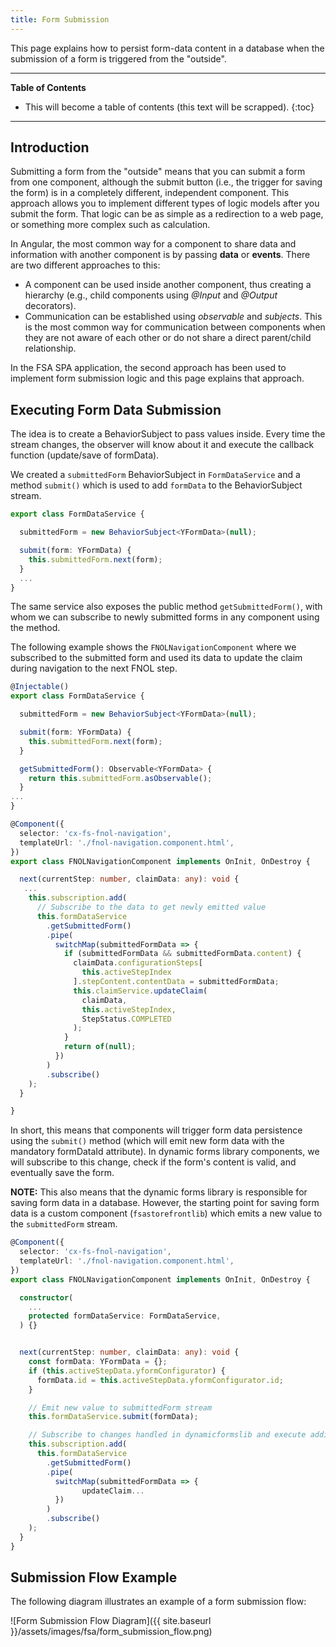 ```yaml
---
title: Form Submission
---
```


This page explains how to persist form-data content in a database when the submission of a form is triggered from the "outside".

***

**Table of Contents**

- This will become a table of contents (this text will be scrapped).
{:toc}

***

## Introduction

Submitting a form from the "outside" means that you can submit a form from one component, although the submit button (i.e., the trigger for saving the form) is in a completely different, independent component. This approach allows you to implement different types of logic models after you submit the form. That logic can be as simple as a redirection to a web page, or something more complex such as calculation.

In Angular, the most common way for a component to share data and information with another component is by passing **data** or **events**. There are two different approaches to this:

- A component can be used inside another component, thus creating a hierarchy (e.g., child components using *@Input* and *@Output* decorators).
- Communication can be established using *observable* and *subjects*. This is the most common way for communication between components when they are not aware of each other or do not share a direct parent/child relationship.

In the FSA SPA application, the second approach has been used to implement form submission logic and this page explains that approach.


## Executing Form Data Submission

The idea is to create a BehaviorSubject to pass values inside. Every time the stream changes, the observer will know about it and execute the callback function (update/save of formData). 

We created a `submittedForm` BehaviorSubject in `FormDataService` and a method `submit()` which is used to add `formData` to the BehaviorSubject stream.

```typescript
export class FormDataService {

  submittedForm = new BehaviorSubject<YFormData>(null);

  submit(form: YFormData) {
    this.submittedForm.next(form);
  }
  ...
}
```
The same service also exposes the public method `getSubmittedForm()`, with whom we can subscribe to newly submitted forms in any component using the method.

The following example shows the `FNOLNavigationComponent` where we subscribed to the submitted form and used its data to update the claim during navigation to the next FNOL step.

```typescript
@Injectable()
export class FormDataService {

  submittedForm = new BehaviorSubject<YFormData>(null);

  submit(form: YFormData) {
    this.submittedForm.next(form);
  }

  getSubmittedForm(): Observable<YFormData> {
    return this.submittedForm.asObservable();
  }
...
}

@Component({
  selector: 'cx-fs-fnol-navigation',
  templateUrl: './fnol-navigation.component.html',
})
export class FNOLNavigationComponent implements OnInit, OnDestroy {

  next(currentStep: number, claimData: any): void {
   ...
    this.subscription.add(
      // Subscribe to the data to get newly emitted value
      this.formDataService
        .getSubmittedForm()
        .pipe(
          switchMap(submittedFormData => {
            if (submittedFormData && submittedFormData.content) {
              claimData.configurationSteps[
                this.activeStepIndex
              ].stepContent.contentData = submittedFormData;
              this.claimService.updateClaim(
                claimData,
                this.activeStepIndex,
                StepStatus.COMPLETED
              );
            }
            return of(null);
          })
        )
        .subscribe()
    );
  }

}
```

In short, this means that components will trigger form data persistence using the `submit()` method (which will emit new form data with the mandatory formDataId attribute). In dynamic forms library components, we will subscribe to this change, check if the form's content is valid, and eventually save the form.

**NOTE:** This also means that the dynamic forms library is responsible for saving form data in a database. However, the starting point for saving form data is a custom component (`fsastorefrontlib`) which emits a new value to the `submittedForm` stream.

```typescript
@Component({
  selector: 'cx-fs-fnol-navigation',
  templateUrl: './fnol-navigation.component.html',
})
export class FNOLNavigationComponent implements OnInit, OnDestroy {

  constructor(
    ...
    protected formDataService: FormDataService,
  ) {}


  next(currentStep: number, claimData: any): void {
    const formData: YFormData = {};
    if (this.activeStepData.yformConfigurator) {
      formData.id = this.activeStepData.yformConfigurator.id;
    }

    // Emit new value to submittedForm stream
    this.formDataService.submit(formData);

    // Subscribe to changes handled in dynamicformslib and execute additional logic
    this.subscription.add(
      this.formDataService
        .getSubmittedForm()
        .pipe(
          switchMap(submittedFormData => {
				updateClaim...
          })
        )
        .subscribe()
    );
  }
}
```

## Submission Flow Example

The following diagram illustrates an example of a form submission flow:

![Form Submission Flow Diagram]({{ site.baseurl }}/assets/images/fsa/form_submission_flow.png)
